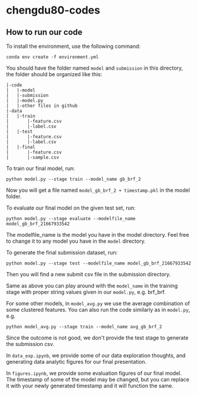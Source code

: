 # chengdu80-codes
## How to run our code
To install the environment, use the following command:
```
conda env create -f environment.yml
```
You should have the folder named `model` and `submission` in this directory, the folder should be organized like this:
```
|-code
|   |-model
|   |-submission
|   |-model.py
|   |-other files in github
|-data
|   |-train
|       |-feature.csv
|       |-label.csv
|   |-test
|       |-feature.csv
|       |-label.csv
|   |-final
|       |-feature.csv
|       |-sample.csv
```
To train our final model, run:
```
python model.py --stage train --model_name gb_brf_2 
```
Now you will get a file named `model_gb_brf_2 + timestamp.pkl` in the model folder. 

To evaluate our final model on the given test set, run:
```
python model.py --stage evaluate --modelfile_name model_gb_brf_21667933542
```
The modelfile_name is the model you have in the model directory. Feel free to change it to any model you have in the `model` directory.

To generate the final submission dataset, run:
```
python model.py --stage test --modelfile_name model_gb_brf_21667933542
```

Then you will find a new submit csv file in the submission directory.


Same as above you can play around with the `model_name` in the training stage with proper string values given in our `model.py`, e.g. brf_brf.


For some other models, in `model_avg.py` we use the average combination of some clustered features. You can also run the code similarly as in  `model.py`, e.g.
```
python model_avg.py --stage train --model_name avg_gb_brf_2
```
Since the outcome is not good, we don't provide the test stage to generate the submission csv.


In `data_exp.ipynb`, we provide some of our data exploration thoughts, and generating data analytic figures for our final presentation.  

In `figures.ipynb`, we provide some evaluation figures of our final model. The timestamp of some of the model may be changed, but you can replace it with your newly generated timestamp and it will function the same.